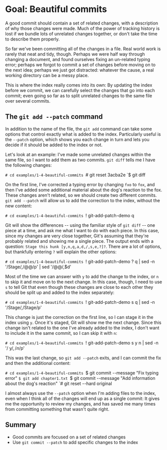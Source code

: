 # Goal: Beautiful commits

A good commit should contain a set of related changes, with a description of why
those changes were made. Much of the power of tracking history is lost if we
bundle lots of unrelated changes together, or don't take the time to describe
them properly.

So far we've been committing all of the changes in a file. Real world work is
rarely that neat and tidy, though. Perhaps we were half way through changing a
document, and found ourselves fixing an un-related typing error; perhaps we
forgot to commit a set of changes before moving on to the next idea; perhaps we
just got distracted: whatever the cause, a real working directory can be a messy
place.

This is where the index really comes into its own: By updating the index before
we commit, we can carefully select the changes that go into each commit; even
going so far as to split unrelated changes to the same file over several
commits.

## The `git add --patch` command

In addition to the name of the file, the `git add` command can take some
options that control exactly what is added to the index. Particularly useful is
the `--patch` option, which shows you each change in turn and lets you decide if
it should be added to the index or not.

Let's look at an example: I've made some unrelated changes within the same file,
so I want to add them as two commits. `git diff` tells me I have the following
changes:

`# cd examples/1-4-beautiful-commits
`# git reset 3acba2e
`$ git diff

On the first line, I've corrected a typing error by changing `fxo` to `fox`, and
then I've added some additional material about the dog's reaction to the fox.
These changes aren't related, so we should create two different commits. `git
add --patch` will allow us to add the correction to the index, without the new
content:

`# cd examples/1-4-beautiful-commits
`! git-add-patch-demo q

Git will show the differences -- using the familiar style of `git diff` -- one
piece at a time, and ask me what I want to do with each piece. In this case,
since my changes are very close together, Git's assuming that they're probably
related and showing me a single piece. The output ends with a question: `Stage
this hunk [y,n,q,a,d,/,s,e,?]?`. There are a lot of options, but thankfully
entering `?` will explain the other options:

`# cd examples/1-4-beautiful-commits
`! git-add-patch-demo ? q | sed -n '/Stage/,/@@/p' | sed '/@@/,$d'

Most of the time we can answer with `y` to add the change to the index, or `n`
to skip it and move on to the next change. In this case, though, I need to use
`s` to tell Git that even though these changes are close to each other they
should be split up and added to the index separately:

`# cd examples/1-4-beautiful-commits
`! git-add-patch-demo s q | sed -n '/Stage/,/Stage/p'

This change is just the correction on the first line, so I can stage it in the
index using `y`. Once it's staged, Git will show me the next change.
Since this change isn't related to the one I've already added to the index, I
don't want to include it in the same commit, so I can skip it with `n`:

`# cd examples/1-4-beautiful-commits
`! git-add-patch-demo s y n | sed -n '/ y$/,/ n$/p'

This was the last change, so `git add --patch` exits, and I can commit the fix
and then the additional content:

`# cd examples/1-4-beautiful-commits
`$ git commit --message "Fix typing error"
`$ git add chapter1.txt
`$ git commit --message "Add information about the dog's reaction"
`# git reset --hard original

I almost always use the `--patch` option when I'm adding files to the index,
even when I think all of the changes will end up as a single commit: It gives me
the opportunity to review my changes, and has saved me many times from
committing something that wasn't quite right.

## Summary

* Good commits are focused on a set of related changes
* Use `git commit --patch` to add specific changes to the index

